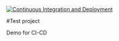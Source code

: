 [![Continuous Integration and Deployment](https://github.com/ankitpatel777/demo-ci-cd/actions/workflows/ci-cd.yaml/badge.svg)](https://github.com/ankitpatel777/demo-ci-cd/actions/workflows/ci-cd.yaml)

#Test project

Demo for CI-CD

